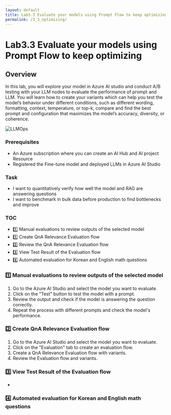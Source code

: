 ```yaml
---
layout: default
title: Lab3.3 Evaluate your models using Prompt Flow to keep optimizing
permalink: /3_3_optimizing/
---
```


# Lab3.3 Evaluate your models using Prompt Flow to keep optimizing

## Overview
In this lab, you will explore your model in Azure AI studio and conduct A/B testing with your LLM nodes to evaluate the performance of prompt and LLM. You will learn how to create your variants which can help you test the model’s behavior under different conditions, such as different wording, formatting, context, temperature, or top-k, compare and find the best prompt and configuration that maximizes the model’s accuracy, diversity, or coherence.

![LLMOps](images/3.3_evaluation_sample.png)


### Prerequisites

- An Azure subscription where you can create an AI Hub and AI project Resource
- Registered the Fine-tune model and deployed LLMs in Azure AI Studio


### Task

- I want to quantitatively verify how well the model and RAG are answering questions 
- I want to benchmark in bulk data before production to find bottlenecks and improve 


### TOC
- 1️⃣ Manual evaluations to review outputs of the selected model
- 1️⃣ Create QnA Relevance Evaluation flow 
- 2️⃣ Review the QnA Relevance Evaluation flow 
- 3️⃣ View Test Result of the Evaluation flow
- 4️⃣ Automated evaluation for Korean and English math questions

### 1️⃣ Manual evaluations to review outputs of the selected model
1. Go to the Azure AI Studio and select the model you want to evaluate.
2. Click on the "Test" button to test the model with a prompt.
3. Review the output and check if the model is answering the question correctly.
4. Repeat the process with different prompts and check the model's performance.

### 2️⃣ Create QnA Relevance Evaluation flow  
1. Go to the Azure AI Studio and select the model you want to evaluate.
2. Click on the "Evaluation" tab to create an evaluation flow.
3. Create a QnA Relevance Evaluation flow with variants.
4. Review the Evaluation flow and variants.


### 3️⃣ View Test Result of the Evaluation flow
- 

### 4️⃣ Automated evaluation for Korean and English math questions
